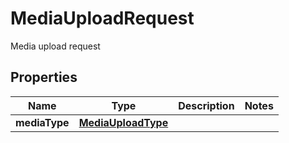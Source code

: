 

# MediaUploadRequest

Media upload request

## Properties

Name | Type | Description | Notes
------------ | ------------- | ------------- | -------------
**mediaType** | [**MediaUploadType**](MediaUploadType.md) |  | 



